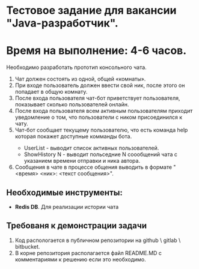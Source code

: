 <h1>Тестовое задание для вакансии "Java-разработчик".</h1>

<h1>Время на выполнение: 4-6 часов.</h1>

Необходимо разработать прототип консольного чата. 

<ol>
	<li>Чат должен состоять из одной, общей «комнаты».</li>
	<li>При входе пользователь должен ввести свой ник, после этого он попадает в общую комнату.</li>
	<li>После входа пользователя чат-бот приветствует пользователя, показывает сколько пользователей онлайн.</li>
	<li>После входа пользователя всем активным пользователям приходит уведомление о том, что пользователи с ником <nick> присоединился к чату.</li>
	<li>Чат-бот сообщает текущему пользователю, что есть команда help которая покажет доступные комманды бота.</li>
		<ul>
			<li>UserList - выводит список активных пользователей.</li>
			<li>ShowHistory N - выводит польседние N соообщений чата с указанием времени отправки и ника автора.</li>
		</ul>
	<li>Сообщения в чате в процессе общения выводить в формате "<время> <ник>: <текст сообщения>".</li>
</ol>

<h2>Необходимые инструменты:</h2>
<ul>
  <li><b>Redis DB</b>. Для реализации истории чата</li>
</ul>


<h2>Требованя к демонстрации задачи</h2>
<ol>
    <li>Код распологается в публичном репозитории на github \ gitlab \ bitbucket.</li>
    <li>В корне репозитория располагается файл README.MD c комментариями к решению если это необходимо.</li>
</io>
